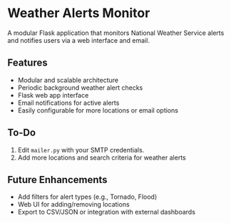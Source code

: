 # Weather Alerts Monitor

A modular Flask application that monitors National Weather Service alerts and notifies users via a web interface and email.

## Features
- Modular and scalable architecture
- Periodic background weather alert checks
- Flask web app interface
- Email notifications for active alerts
- Easily configurable for more locations or email options

## To-Do

1. Edit `mailer.py` with your SMTP credentials.
5. Add more locations and search criteria for weather alerts

## Future Enhancements
- Add filters for alert types (e.g., Tornado, Flood)
- Web UI for adding/removing locations
- Export to CSV/JSON or integration with external dashboards
